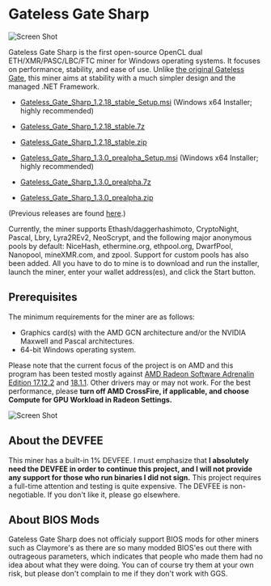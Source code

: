 # Gateless Gate Sharp

![Screen Shot](https://i.imgur.com/OGyKtFa.png)

Gateless Gate Sharp is the first open-source OpenCL dual ETH/XMR/PASC/LBC/FTC miner for Windows operating systems. It focuses on performance, stability, and ease of use.
Unlike [the original Gateless Gate](https://github.com/zawawawa/gatelessgate), this miner aims at stability with a much simpler design and the managed .NET Framework.

* [Gateless_Gate_Sharp_1.2.18_stable_Setup.msi](https://github.com/zawawawa/GatelessGateSharp/releases/download/v1.2.18-stable/Gateless_Gate_Sharp_1.2.18_stable_Setup.msi) (Windows x64 Installer; highly recommended)
* [Gateless_Gate_Sharp_1.2.18_stable.7z](https://github.com/zawawawa/GatelessGateSharp/releases/download/v1.2.18-stable/Gateless_Gate_Sharp_1.2.18_stable.7z)
* [Gateless_Gate_Sharp_1.2.18_stable.zip](https://github.com/zawawawa/GatelessGateSharp/releases/download/v1.2.18-stable/Gateless_Gate_Sharp_1.2.18_stable.zip)

* [Gateless_Gate_Sharp_1.3.0_prealpha_Setup.msi](https://github.com/zawawawa/GatelessGateSharp/releases/download/v1.3.0-prealpha/Gateless_Gate_Sharp_1.3.0_prealpha_Setup.msi) (Windows x64 Installer; highly recommended)
* [Gateless_Gate_Sharp_1.3.0_prealpha.7z](https://github.com/zawawawa/GatelessGateSharp/releases/download/v1.3.0-prealpha/Gateless_Gate_Sharp_1.3.0_prealpha.7z)
* [Gateless_Gate_Sharp_1.3.0_prealpha.zip](https://github.com/zawawawa/GatelessGateSharp/releases/download/v1.3.0-prealpha/Gateless_Gate_Sharp_1.3.0_prealpha.zip)

(Previous releases are found [here](https://github.com/zawawawa/GatelessGateSharp/releases).)

Currently, the miner supports Ethash/daggerhashimoto, CryptoNight, Pascal, Lbry, Lyra2REv2, NeoScrypt, and the following major anonymous pools by default: NiceHash, ethermine.org, ethpool.org, DwarfPool, Nanopool, mineXMR.com, and zpool. Support for custom pools has also been added. All you have to do to mine is to download and run the installer, launch the miner, enter your wallet address(es), and click the Start button.

## Prerequisites

The minimum requirements for the miner are as follows:

* Graphics card(s) with the AMD GCN architecture and/or the NVIDIA Maxwell and Pascal architectures.
* 64-bit Windows operating system.

Please note that the current focus of the project is on AMD and this program has been tested mostly against [AMD Radeon Software Adrenalin Edition 17.12.2](http://support.amd.com/en-us/kb-articles/Pages/Radeon-Software-Adrenalin-Edition-18.1.1-Release-Notes.aspx) and [18.1.1](http://support.amd.com/en-us/kb-articles/Pages/Radeon-Software-Adrenalin-Edition-17.12.2-Release-Notes.aspx). Other drivers may or may not work. For the best performance, please **turn off AMD CrossFire, if applicable, and choose Compute for GPU Workload in Radeon Settings.**

![Screen Shot](https://i.imgur.com/TNIBhCa.png)

## About the DEVFEE

This miner has a built-in 1% DEVFEE. I must emphasize that **I absolutely need the DEVFEE in order to continue this project, and I will not provide any support for those who run binaries I did not sign.** This project requires a full-time attention and testing is quite expensive. The DEVFEE is non-negotiable. If you don't like it, please go elsewhere.

## About BIOS Mods

Gateless Gate Sharp does not officialy support BIOS mods for other miners such as Claymore's as there are so many modded BIOS'es out there with outrageous parameters, which indicates that people who made them had no idea about what they were doing. You can of course try them at your own risk, but please don't complain to me if they don't work with GGS.
